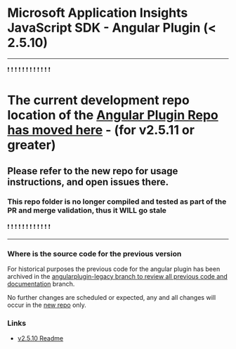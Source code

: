 # Microsoft Application Insights JavaScript SDK - Angular Plugin (&lt; 2.5.10)

*******************

:exclamation: :exclamation: :exclamation: :exclamation: :exclamation: :exclamation: :exclamation: :exclamation: :exclamation: :exclamation: :exclamation: :exclamation:

# The current development repo location of the [Angular Plugin Repo has moved here](https://github.com/microsoft/applicationinsights-angularplugin-js) - (for v2.5.11 or greater) 

## Please refer to the new repo for usage instructions, and open issues there.

### This repo folder is no longer compiled and tested as part of the PR and merge validation, thus it WILL go stale

:exclamation: :exclamation: :exclamation: :exclamation: :exclamation: :exclamation: :exclamation: :exclamation: :exclamation: :exclamation: :exclamation: :exclamation:

*******************

### Where is the source code for the previous version

For historical purposes the previous code for the angular plugin has been archived in the [angularplugin-legacy branch to review all previous code and documentation](https://github.com/microsoft/ApplicationInsights-JS/tree/angularplugin-legacy/extensions/applicationinsights-angularplugin-js) branch.

No further changes are scheduled or expected, any and all changes will occur in the [new repo](https://github.com/microsoft/applicationinsights-angularplugin-js) only.

### Links

- [v2.5.10 Readme](https://github.com/microsoft/ApplicationInsights-JS/blob/angularplugin-legacy/extensions/applicationinsights-angularplugin-js/README.md)
